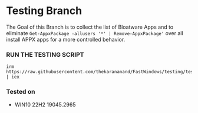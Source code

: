 # Testing Branch
The Goal of this Branch is to collect the list of Bloatware Apps and to eliminate ```Get-AppxPackage -allusers '*' | Remove-AppxPackage'``` over all install APPX apps for a more controlled behavior.

### RUN THE TESTING SCRIPT

```
irm https://raw.githubusercontent.com/thekarananand/FastWindows/testing/testing.ps1 | iex

```

### Tested on

- WIN10 22H2 19045.2965